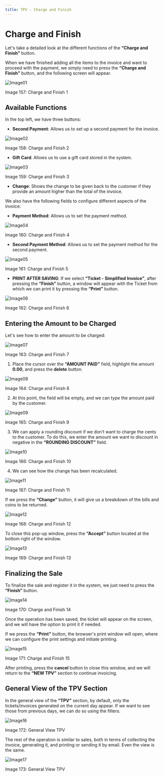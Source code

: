 ```yaml
---
title: TPV - Charge and Finish
---
```


# Charge and Finish

Let's take a detailed look at the different functions of the **“Charge and Finish”** button.

When we have finished adding all the items to the invoice and want to proceed with the payment, we simply need to press the **“Charge and Finish”** button, and the following screen will appear.

![Image01](../../../../assets/primerafactura/image161.png)

Image 157: Charge and Finish 1

## Available Functions

In the top left, we have three buttons:

- **Second Payment**: Allows us to set up a second payment for the invoice.

![Image02](../../../../assets/primerafactura/image162.png)

Image 158: Charge and Finish 2

- **Gift Card**: Allows us to use a gift card stored in the system.

![Image03](../../../../assets/primerafactura/image163.png)

Image 159: Charge and Finish 3

- **Change**: Shows the change to be given back to the customer if they provide an amount higher than the total of the invoice.

We also have the following fields to configure different aspects of the invoice:

- **Payment Method**: Allows us to set the payment method.

![Image04](../../../../assets/primerafactura/image164.png)

Image 160: Charge and Finish 4

- **Second Payment Method**: Allows us to set the payment method for the second payment.

![Image05](../../../../assets/primerafactura/image165.png)

Image 161: Charge and Finish 5

- **PRINT AFTER SAVING**: If we select **“Ticket - Simplified Invoice”**, after pressing the **“Finish”** button, a window will appear with the Ticket from which we can print it by pressing the **“Print”** button.

![Image06](../../../../assets/primerafactura/image166.png)

Image 162: Charge and Finish 6

## Entering the Amount to be Charged

Let's see how to enter the amount to be charged:

![Image07](../../../../assets/primerafactura/image167.png)

Image 163: Charge and Finish 7

1. Place the cursor over the **“AMOUNT PAID”** field, highlight the amount **0.00**, and press the **delete** button.

![Image08](../../../../assets/primerafactura/image168.png)

Image 164: Charge and Finish 8

2. At this point, the field will be empty, and we can type the amount paid by the customer.

![Image09](../../../../assets/primerafactura/image169.png)

Image 165: Charge and Finish 9

3. We can apply a rounding discount if we don’t want to charge the cents to the customer. To do this, we enter the amount we want to discount in negative in the **“ROUNDING DISCOUNT”** field.

![Image10](../../../../assets/primerafactura/image170.png)

Image 166: Charge and Finish 10

4. We can see how the change has been recalculated.

![Image11](../../../../assets/primerafactura/image171.png)

Image 167: Charge and Finish 11

If we press the **“Change”** button, it will give us a breakdown of the bills and coins to be returned.

![Image12](../../../../assets/primerafactura/image172.png)

Image 168: Charge and Finish 12

To close this pop-up window, press the **“Accept”** button located at the bottom right of the window.

![Image13](../../../../assets/primerafactura/image173.png)

Image 169: Charge and Finish 13

## Finalizing the Sale

To finalize the sale and register it in the system, we just need to press the **“Finish”** button.

![Image14](../../../../assets/primerafactura/image174.png)

Image 170: Charge and Finish 14

Once the operation has been saved, the ticket will appear on the screen, and we will have the option to print it if needed.

If we press the **“Print”** button, the browser's print window will open, where we can configure the print settings and initiate printing.

![Image15](../../../../assets/primerafactura/image175.png)

Image 171: Charge and Finish 15

After printing, press the **cancel** button to close this window, and we will return to the **“NEW TPV”** section to continue invoicing.

## General View of the TPV Section

In the general view of the **“TPV”** section, by default, only the tickets/invoices generated on the current day appear. If we want to see those from previous days, we can do so using the filters.

![Image16](../../../../assets/primerafactura/image176.png)

Image 172: General View TPV

The rest of the operation is similar to sales, both in terms of collecting the invoice, generating it, and printing or sending it by email. Even the view is the same.

![Image17](../../../../assets/primerafactura/image177.png)

Image 173: General View TPV
